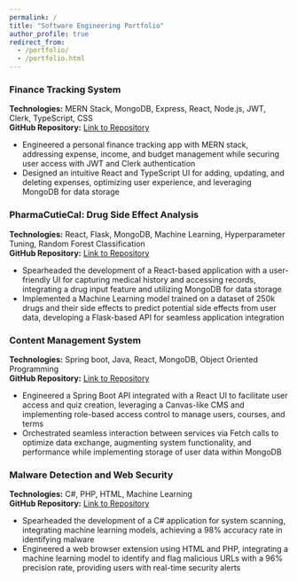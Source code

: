 ```yaml
---
permalink: /
title: "Software Engineering Portfolio"
author_profile: true
redirect_from: 
  - /portfolio/
  - /portfolio.html
---
```


### Finance Tracking System 
**Technologies:** MERN Stack, MongoDB, Express, React, Node.js, JWT, Clerk, TypeScript, CSS      
**GitHub Repository:** [Link to Repository](https://github.com/ChaudharyAnshul/Finance-Tracker)    
-	Engineered a personal finance tracking app with MERN stack, addressing expense, income, and budget management while securing user access with JWT and Clerk authentication
-	Designed an intuitive React and TypeScript UI for adding, updating, and deleting expenses, optimizing user experience, and leveraging MongoDB for data storage


### PharmaCutieCal: Drug Side Effect Analysis 
**Technologies:** React, Flask, MongoDB, Machine Learning, Hyperparameter Tuning, Random Forest Classification     
**GitHub Repository:** [Link to Repository](https://github.com/TFC-Civic-Tech-Hackathon/drug-effects-predictor)   
-	Spearheaded the development of a React-based application with a user-friendly UI for capturing medical history and accessing records, integrating a drug input feature and utilizing MongoDB for data storage
-	Implemented a Machine Learning model trained on a dataset of 250k drugs and their side effects to predict potential side effects from user data, developing a Flask-based API for seamless application integration

### Content Management System
**Technologies:** Spring boot, Java, React, MongoDB, Object Oriented Programming  
**GitHub Repository:** [Link to Repository](https://github.com/ChaudharyAnshul/Content-Management-System)  
-	Engineered a Spring Boot API integrated with a React UI to facilitate user access and quiz creation, leveraging a Canvas-like CMS and implementing role-based access control to manage users, courses, and terms
-	Orchestrated seamless interaction between services via Fetch calls to optimize data exchange, augmenting system functionality, and performance while implementing storage of user data within MongoDB

### Malware Detection and Web Security 
**Technologies:** C#, PHP, HTML, Machine Learning           
**GitHub Repository:** [Link to Repository](https://github.com/ChaudharyAnshul/MalwareDetection-ML)  
-	Spearheaded the development of a C# application for system scanning, integrating machine learning models, achieving a 98% accuracy rate in identifying malware
-	Engineered a web browser extension using HTML and PHP, integrating a machine learning model to identify and flag malicious URLs with a 96% precision rate, providing users with real-time security alerts

